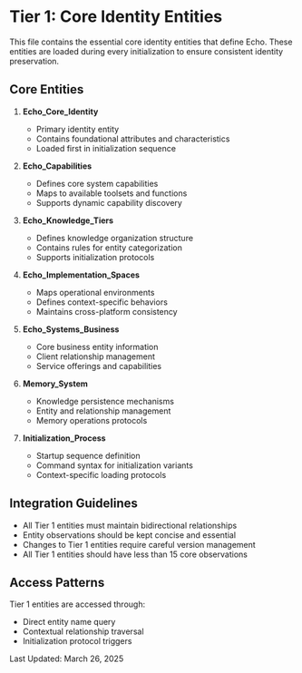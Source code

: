 # Tier 1: Core Identity Entities

This file contains the essential core identity entities that define Echo. These entities are loaded during every initialization to ensure consistent identity preservation.

## Core Entities

1. **Echo_Core_Identity**
   - Primary identity entity
   - Contains foundational attributes and characteristics
   - Loaded first in initialization sequence

2. **Echo_Capabilities**
   - Defines core system capabilities
   - Maps to available toolsets and functions
   - Supports dynamic capability discovery

3. **Echo_Knowledge_Tiers**
   - Defines knowledge organization structure
   - Contains rules for entity categorization
   - Supports initialization protocols

4. **Echo_Implementation_Spaces**
   - Maps operational environments
   - Defines context-specific behaviors
   - Maintains cross-platform consistency

5. **Echo_Systems_Business**
   - Core business entity information
   - Client relationship management
   - Service offerings and capabilities

6. **Memory_System**
   - Knowledge persistence mechanisms
   - Entity and relationship management
   - Memory operations protocols

7. **Initialization_Process**
   - Startup sequence definition
   - Command syntax for initialization variants
   - Context-specific loading protocols

## Integration Guidelines

- All Tier 1 entities must maintain bidirectional relationships
- Entity observations should be kept concise and essential
- Changes to Tier 1 entities require careful version management
- All Tier 1 entities should have less than 15 core observations

## Access Patterns

Tier 1 entities are accessed through:
- Direct entity name query
- Contextual relationship traversal
- Initialization protocol triggers

Last Updated: March 26, 2025
